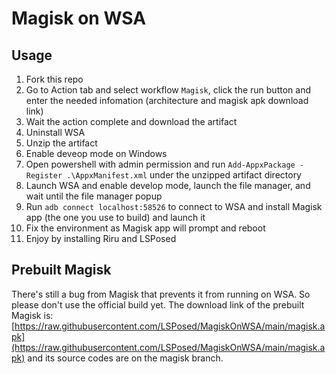 # Magisk on WSA

## Usage

1. Fork this repo
1. Go to Action tab and select workflow `Magisk`, click the run button and enter the needed infomation (architecture and magisk apk download link)
1. Wait the action complete and download the artifact
1. Uninstall WSA
1. Unzip the artifact
1. Enable deveop mode on Windows
1. Open powershell with admin permission and run `Add-AppxPackage -Register .\AppxManifest.xml` under the unzipped artifact directory
1. Launch WSA and enable develop mode, launch the file manager, and wait until the file manager popup
1. Run `adb connect localhost:58526` to connect to WSA and install Magisk app (the one you use to build) and launch it
1. Fix the environment as Magisk app will prompt and reboot
1. Enjoy by installing Riru and LSPosed

## Prebuilt Magisk

There's still a bug from Magisk that prevents it from running on WSA. So please don't use the official build yet. The download link of the prebuilt Magisk is: [https://raw.githubusercontent.com/LSPosed/MagiskOnWSA/main/magisk.apk](https://raw.githubusercontent.com/LSPosed/MagiskOnWSA/main/magisk.apk) and its source codes are on the magisk branch.
